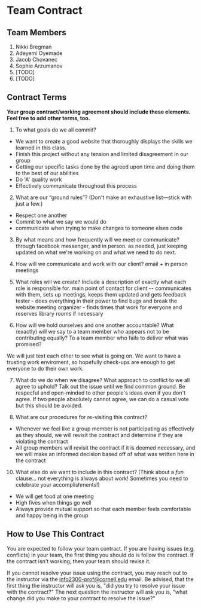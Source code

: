 # Team Contract

## Team Members

1. Nikki Bregman
2. Adeyemi Oyemade
3. Jacob Chovanec
4. Sophie Arzumanov
5. [TODO]
6. [TODO]

## Contract Terms

**Your group contract/working agreement should include these elements. Feel free to add other terms, too.**

1. To what goals do we all commit?
- We want to create a good website that thoroughly displays the skills we learned in this class.
- Finish this project without any tension and limited disagreement in our group
- Getting our specific tasks done by the agreed upon time and doing them to the best of our abilities
- Do 'A' quality work
- Effectively communicate throughout this process

2. What are our “ground rules”? (Don't make an exhaustive list—stick with just a few.)

- Respect one another
- Commit to what we say we would do
- communicate when trying to make changes to someone elses code


3. By what means and how frequently will we meet or communicate?
through facebook messenger, and in person.  as needed, just keeping updated on what we're working on and what we need to do next.


4. How will we communicate and work with our client?
email + in person meetings


5. What roles will we create? Include a description of exactly what each role is responsible for.
main point of contact for client -- communicates with them, sets up meetings, keeps them updated and gets feedback
tester - does everything in their power to find bugs and break the website
meeting organizer - finds times that work for everyone and reserves library rooms if necessary


6. How will we hold ourselves and one another accountable? What (exactly) will we say to a team member who appears not to be contributing equally? To a team member who fails to deliver what was promised?

We will just text each other to see what is going on. We want to have a trusting work enviroment, so hopefully check-ups are enough to get everyone to do their own work.


7. What do we do when we disagree? What approach to conflict to we all agree to uphold?
Talk out the issue until we find common ground.  Be respecful and open-minded to other people's ideas even if you don't agree.  If two people absolutely cannot agree, we can do a casual vote but this should be avoided.


8. What are our procedures for re-visiting this contract?
- Whenever we feel like a group member is not participating as effectively as they should, we will revisit the contract and determine if they are violating the contract
- All group members will revisit the contract if it is deemed necessary, and we will make an informed decision based off of what was written here in the contract

10. What else do we want to include in this contract? (Think about a *fun* clause... not everything is always about work! Sometimes you need to celebrate your accomplishments!)

- We will get food at one meeting
- High fives when things go well
- Always provide mutual support so that each member feels comfortable and happy being in the group



## How to Use This Contract

You are expected to follow your team contract. If you are having issues (e.g. conflicts) in your team, the first thing you should do is follow the contract. If the contract isn't working, then your team should revise it.

If you cannot resolve your issue using the contract, you may reach out to the instructor via the <info2300-prof@cornell.edu> email. Be advised, that the first thing the instructor will ask you is, "did you try to resolve your issue with the contract?" The next question the instructor will ask you is, "what change did you make to your contract to resolve the issue?"
